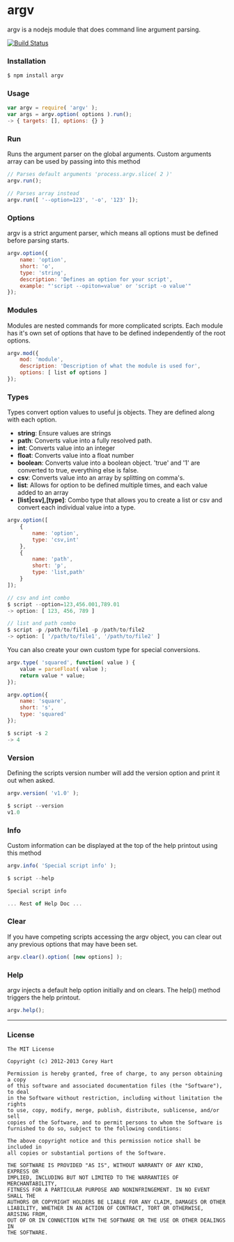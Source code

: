 # argv

argv is a nodejs module that does command line argument parsing.  
  
[![Build Status](https://travis-ci.org/codenothing/argv.png?branch=master)](https://travis-ci.org/codenothing/argv)  

### Installation

```bash
$ npm install argv
```


### Usage

```js
var argv = require( 'argv' );
var args = argv.option( options ).run();
-> { targets: [], options: {} }
```


### Run

Runs the argument parser on the global arguments. Custom arguments array can be used by passing into this method

```js
// Parses default arguments 'process.argv.slice( 2 )'
argv.run();

// Parses array instead
argv.run([ '--option=123', '-o', '123' ]);
```


### Options

argv is a strict argument parser, which means all options must be defined before parsing starts.

```js
argv.option({
	name: 'option',
	short: 'o',
	type: 'string',
	description: 'Defines an option for your script',
	example: "'script --opiton=value' or 'script -o value'"
});
```


### Modules

Modules are nested commands for more complicated scripts. Each module has it's own set of options that
have to be defined independently of the root options.

```js
argv.mod({
	mod: 'module',
	description: 'Description of what the module is used for',
	options: [ list of options ]
});
```


### Types

Types convert option values to useful js objects. They are defined along with each option.

* **string**: Ensure values are strings
* **path**: Converts value into a fully resolved path.
* **int**: Converts value into an integer
* **float**: Converts value into a float number
* **boolean**: Converts value into a boolean object. 'true' and '1' are converted to true, everything else is false.
* **csv**: Converts value into an array by splitting on comma's.
* **list**: Allows for option to be defined multiple times, and each value added to an array
* **[list|csv],[type]**: Combo type that allows you to create a list or csv and convert each individual value into a type.

```js
argv.option([
	{
		name: 'option',
		type: 'csv,int'
	},
	{
		name: 'path',
		short: 'p',
		type: 'list,path'
	}
]);

// csv and int combo
$ script --option=123,456.001,789.01
-> option: [ 123, 456, 789 ]

// list and path combo
$ script -p /path/to/file1 -p /path/to/file2
-> option: [ '/path/to/file1', '/path/to/file2' ]
```

You can also create your own custom type for special conversions.

```js
argv.type( 'squared', function( value ) {
	value = parseFloat( value );
	return value * value;
});

argv.option({
	name: 'square',
	short: 's',
	type: 'squared'
});

$ script -s 2
-> 4
```


### Version

Defining the scripts version number will add the version option and print it out when asked.

```js
argv.version( 'v1.0' );

$ script --version
v1.0

```


### Info

Custom information can be displayed at the top of the help printout using this method

```js
argv.info( 'Special script info' );

$ script --help

Special script info

... Rest of Help Doc ...
```


### Clear

If you have competing scripts accessing the argv object, you can clear out any previous options that may have been set.

```js
argv.clear().option( [new options] );
```


### Help

argv injects a default help option initially and on clears. The help() method triggers the help printout.

```js
argv.help();
```

----
### License

```
The MIT License

Copyright (c) 2012-2013 Corey Hart

Permission is hereby granted, free of charge, to any person obtaining a copy
of this software and associated documentation files (the "Software"), to deal
in the Software without restriction, including without limitation the rights
to use, copy, modify, merge, publish, distribute, sublicense, and/or sell
copies of the Software, and to permit persons to whom the Software is
furnished to do so, subject to the following conditions:

The above copyright notice and this permission notice shall be included in
all copies or substantial portions of the Software.

THE SOFTWARE IS PROVIDED "AS IS", WITHOUT WARRANTY OF ANY KIND, EXPRESS OR
IMPLIED, INCLUDING BUT NOT LIMITED TO THE WARRANTIES OF MERCHANTABILITY,
FITNESS FOR A PARTICULAR PURPOSE AND NONINFRINGEMENT. IN NO EVENT SHALL THE
AUTHORS OR COPYRIGHT HOLDERS BE LIABLE FOR ANY CLAIM, DAMAGES OR OTHER
LIABILITY, WHETHER IN AN ACTION OF CONTRACT, TORT OR OTHERWISE, ARISING FROM,
OUT OF OR IN CONNECTION WITH THE SOFTWARE OR THE USE OR OTHER DEALINGS IN
THE SOFTWARE.
```
